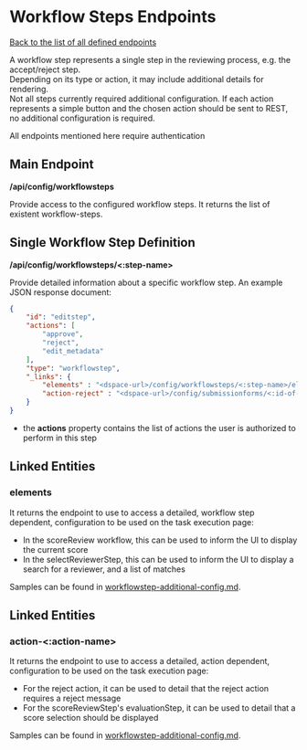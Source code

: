 # Workflow Steps Endpoints
[Back to the list of all defined endpoints](endpoints.md)

A workflow step represents a single step in the reviewing process, e.g. the accept/reject step.  
Depending on its type or action, it may include additional details for rendering.  
Not all steps currently required additional configuration. If each action represents a simple button and the chosen action should be sent to REST, no additional configuration is required.  

All endpoints mentioned here require authentication

## Main Endpoint
**/api/config/workflowsteps**   

Provide access to the configured workflow steps. It returns the list of existent workflow-steps.

## Single Workflow Step Definition
**/api/config/workflowsteps/<:step-name>**

Provide detailed information about a specific workflow step. An example JSON response document:
```json
{
  	"id": "editstep",
    "actions": [
        "approve",
        "reject",
        "edit_metadata"
    ],
  	"type": "workflowstep",
  	"_links": {
  		"elements" : "<dspace-url>/config/workflowsteps/<:step-name>/elements", 
  		"action-reject" : "<dspace-url>/config/submissionforms/<:id-of-the-submission-form-page>" 
  	}
}
```

* the **actions** property contains the list of actions the user is authorized to perform in this step

## Linked Entities
### elements

It returns the endpoint to use to access a detailed, workflow step dependent, configuration to be used on the task execution page:
* In the scoreReview workflow, this can be used to inform the UI to display the current score
* In the selectReviewerStep, this can be used to inform the UI to display a search for a reviewer, and a list of matches

Samples can be found in [workflowstep-additional-config.md](workflowstep-additional-config.md).

## Linked Entities
### action-<:action-name>

It returns the endpoint to use to access a detailed, action dependent, configuration to be used on the task execution page:
* For the reject action, it can be used to detail that the reject action requires a reject message
* For the scoreReviewStep's evaluationStep, it can be used to detail that a score selection should be displayed

Samples can be found in [workflowstep-additional-config.md](workflowstep-additional-config.md).
